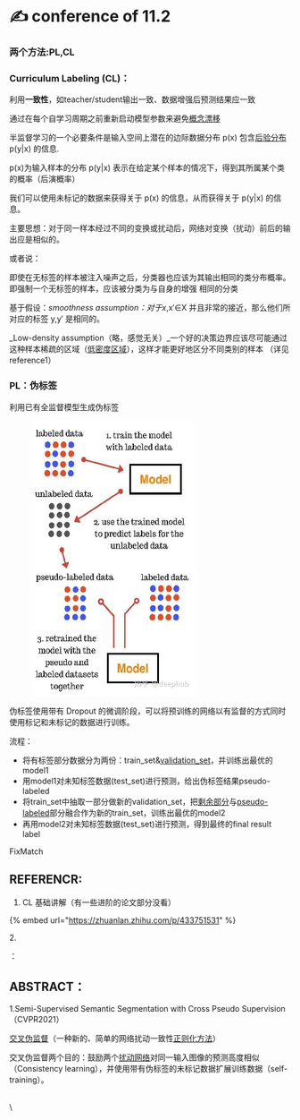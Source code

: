# ✍ conference of 11.2

### 两个方法:PL,CL

### Curriculum Labeling (CL)：

利用**一致性**，如teacher/student输出一致、数据增强后预测结果应一致

通过在每个自学习周期之前重新启动模型参数来避免[概念漂移](https://www.zhihu.com/search?q=%E6%A6%82%E5%BF%B5%E6%BC%82%E7%A7%BB\&search\_source=Entity\&hybrid\_search\_source=Entity\&hybrid\_search\_extra=%7B%22sourceType%22%3A%22article%22%2C%22sourceId%22%3A%22530860794%22%7D)



半监督学习的一个必要条件是输入空间上潜在的边际数据分布 p(x) 包含[后验分布](https://www.zhihu.com/search?q=%E5%90%8E%E9%AA%8C%E5%88%86%E5%B8%83\&search\_source=Entity\&hybrid\_search\_source=Entity\&hybrid\_search\_extra=%7B%22sourceType%22%3A%22article%22%2C%22sourceId%22%3A%22433751531%22%7D) p(y|x) 的信息.

p(x)为输入样本的分布      p(y|x) 表示在给定某个样本的情况下，得到其所属某个类的概率（后演概率）

我们可以使用未标记的数据来获得关于 p(x) 的信息，从而获得关于 p(y|x) 的信息。



主要思想：对于同一样本经过不同的变换或扰动后，网络对变换（扰动）前后的输出应是相似的。

或者说：

即使在无标签的样本被注入噪声之后，分类器也应该为其输出相同的类分布概率。即强制一个无标签的样本，应该被分类为与自身的增强 相同的分类

基于假设：_smoothness assumption：对于x_,x′∈X 并且非常的接近，那么他们所对应的标签 y,y′ 是相同的。

_Low-density assumption（略，感觉无关）_一个好的决策边界应该尽可能通过这种样本稀疏的区域（[低密度区域](https://www.zhihu.com/search?q=%E4%BD%8E%E5%AF%86%E5%BA%A6%E5%8C%BA%E5%9F%9F\&search\_source=Entity\&hybrid\_search\_source=Entity\&hybrid\_search\_extra=%7B%22sourceType%22%3A%22article%22%2C%22sourceId%22%3A%22433751531%22%7D)），这样才能更好地区分不同类别的样本 （详见reference1）

### PL：伪标签

利用已有全监督模型生成伪标签

<figure><img src="../../.gitbook/assets/image (5).png" alt=""><figcaption></figcaption></figure>

伪标签使用带有 Dropout 的微调阶段，可以将预训练的网络以有监督的方式同时使用标记和未标记的数据进行训练。

流程：

* 将有标签部分数据分为两份：train\_set&[validation\_set](https://www.zhihu.com/search?q=validation\_set\&search\_source=Entity\&hybrid\_search\_source=Entity\&hybrid\_search\_extra=%7B%22sourceType%22%3A%22article%22%2C%22sourceId%22%3A%22116065447%22%7D)，并训练出最优的model1
* 用model1对未知标签数据(test\_set)进行预测，给出伪标签结果pseudo-labeled
* 将train\_set中抽取一部分做新的validation\_set，把[剩余部分](https://www.zhihu.com/search?q=%E5%89%A9%E4%BD%99%E9%83%A8%E5%88%86\&search\_source=Entity\&hybrid\_search\_source=Entity\&hybrid\_search\_extra=%7B%22sourceType%22%3A%22article%22%2C%22sourceId%22%3A%22116065447%22%7D)与[pseudo-labeled](https://www.zhihu.com/search?q=pseudo-labeled\&search\_source=Entity\&hybrid\_search\_source=Entity\&hybrid\_search\_extra=%7B%22sourceType%22%3A%22article%22%2C%22sourceId%22%3A%22116065447%22%7D)部分融合作为新的train\_set，训练出最优的model2
* 再用model2对未知标签数据(test\_set)进行预测，得到最终的final result label





FixMatch





## REFERENCR:

1. CL 基础讲解（有一些进阶的论文部分没看）

{% embed url="https://zhuanlan.zhihu.com/p/433751531" %}

2\.

：





## ABSTRACT：

1.Semi-Supervised Semantic Segmentation with Cross Pseudo Supervision（CVPR2021）

[交叉伪监督](https://www.zhihu.com/search?q=%E4%BA%A4%E5%8F%89%E4%BC%AA%E7%9B%91%E7%9D%A3\&search\_source=Entity\&hybrid\_search\_source=Entity\&hybrid\_search\_extra=%7B%22sourceType%22%3A%22article%22%2C%22sourceId%22%3A%22433751531%22%7D)（一种新的、简单的网络扰动一致性[正则化方法](https://www.zhihu.com/search?q=%E6%AD%A3%E5%88%99%E5%8C%96%E6%96%B9%E6%B3%95\&search\_source=Entity\&hybrid\_search\_source=Entity\&hybrid\_search\_extra=%7B%22sourceType%22%3A%22article%22%2C%22sourceId%22%3A%22433751531%22%7D)）&#x20;

交叉伪监督两个目的：鼓励两个[扰动网络](https://www.zhihu.com/search?q=%E6%89%B0%E5%8A%A8%E7%BD%91%E7%BB%9C\&search\_source=Entity\&hybrid\_search\_source=Entity\&hybrid\_search\_extra=%7B%22sourceType%22%3A%22article%22%2C%22sourceId%22%3A%22433751531%22%7D)对同一输入图像的预测高度相似（Consistency learning），并使用带有伪标签的未标记数据扩展训练数据（self-training）。

\
\


